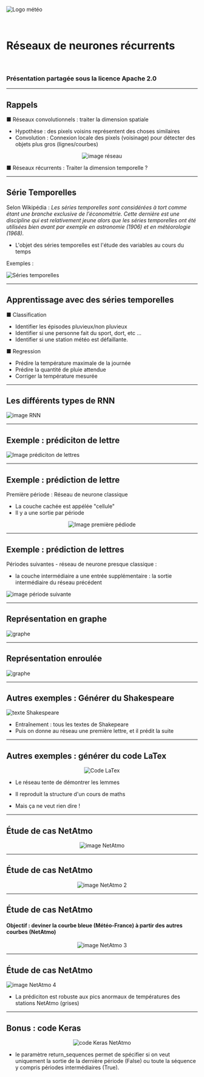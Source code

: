 <style>

.slide {
 background-color: White ;
 font: 25px arial, sans-serif; 
 position: relative;
 background-image: url('./Images/logo.png');
 background-repeat: no-repeat, repeat;
 background-position: bottom 10px left 10px;
 }

.slide a {
 color: black;
 }
 
.slide h1 {
 color: Black !important;
 } 
 
.slide h2 {
 color: SteelBlue ; 
 } 
 
 .slide h3 {
 color: LightSkyBlue ; 
 }
 
 .slide h4 { 
 color: Black; 
 }
 
 .slide h5 {
 color: Red
 }
 
</style>

<!-- *page_number: true -->

![Logo météo](./Images/logo2.png)

<br/>

# Réseaux de neurones récurrents 

<br/>

### Présentation partagée sous la licence Apache 2.0

---

<!-- *page_number: true -->

## Rappels 

■ Réseaux convolutionnels : traiter la dimension spatiale

* Hypothèse : des pixels voisins représentent des choses similaires
* Convolution : Connexion locale des pixels (voisinage) pour détecter des objets plus gros (lignes/courbes) 

<center>

![image réseau](./Images/09-réseaux_récurents/réseau.png)

</center>

■ Réseaux récurrents : Traiter la dimension temporelle ? 

---
  
<!-- *page_number: true -->

## Série Temporelles 

Selon Wikipédia :
*Les séries temporelles sont considérées à tort comme étant une branche exclusive de l'économétrie. Cette dernière est une discipline qui est relativement jeune alors que les séries temporelles ont été utilisées bien avant par exemple en astronomie (1906) et en météorologie (1968).*

* L'objet des séries temporelles est l'étude des variables au cours du temps 

Exemples : 

![Séries temporelles](./Images/09-réseaux_récurents/séries_temporelles.png) 

---

<!-- *page_number: true -->

## Apprentissage avec des séries temporelles

■ Classification 

* Identifier les épisodes pluvieux/non pluvieux 
* Identifier si une personne fait du sport, dort, etc ... 
* Identifier si une station météo est défaillante.

■ Regression 

* Prédire la température maximale de la journée 
* Prédire la quantité de pluie attendue
* Corriger la température mesurée

---

<!-- *page_number: true -->

## Les différents types de RNN 

![image RNN](./Images/09-réseaux_récurents/RNN.png) 

---

<!-- *page_number: true -->

## Exemple : prédiciton de lettre 

![Image prédiciton de lettres](./Images/09-réseaux_récurents/prédiction_lettres.png)

---
  
<!-- *page_number: true -->

## Exemple : prédiction de lettre 

Première période : Réseau de neurone classique
  
* La couche cachée est appélée "cellule"
* Il y a une sortie par période 

<center>

![Image première pédiode](./Images/09-réseaux_récurents/prédiction_lettres2.png)

</center>

---
  
<!-- *page_number: true -->

## Exemple : prédiction de lettres

Périodes suivantes - réseau de neurone presque classique :
* la couche intermédiaire a une entrée supplémentaire : la sortie intermédiaire du réseau précédent

![image période suivante](./Images/09-réseaux_récurents/prédiction_lettres3.png)

---

<!-- *page_number: true -->

## Représentation en graphe 

![graphe](./Images/09-réseaux_récurents/graphe.png) 

---
 
<!-- *page_number: true -->

## Représentation enroulée

![graphe](./Images/09-réseaux_récurents/graphe2.png) 

---

<!-- *page_number: true -->

## Autres exemples : Générer du Shakespeare 

![texte Shakespeare](./Images/09-réseaux_récurents/shakespeare.png) 

* Entraînement : tous les textes de Shakepeare
* Puis on donne au réseau une première lettre, et il prédit la suite 

---

<!-- *page_number: true -->

## Autres exemples : générer du code LaTex 

<center>

![Code LaTex](./Images/09-réseaux_récurents/Latex.png) 

</center>

* Le réseau tente de démontrer les lemmes 

* Il reproduit la structure d'un cours de maths

* Mais ça ne veut rien dire !


---

<!-- *page_number: true -->

## Étude de cas NetAtmo 

<center>

![image NetAtmo](./Images/09-réseaux_récurents/NetAtmo.png) 

</center>

---

<!-- *page_number: true -->

## Étude de cas NetAtmo 

<center>

![image NetAtmo 2 ](./Images/09-réseaux_récurents/NetAtmo2.png) 

</center>

---

<!-- *page_number: true -->

## Étude de cas NetAtmo 

#### Objectif : deviner la courbe bleue (Météo-France) à partir des autres courbes (NetAtmo) 

<center>

![image NetAtmo 3](./Images/09-réseaux_récurents/NetAtmo3.png) 

</center>

---
 
<!-- *page_number: true -->

## Étude de cas NetAtmo 

![image NetAtmo 4](./Images/09-réseaux_récurents/NetAtmo4.png) 

* La prédiciton est robuste aux pics anormaux de températures des stations NetAtmo (grises) 

--- 

<!-- *page_number: true -->

## Bonus : code Keras 

<center>

![code Keras NetAtmo](./Images/09-réseaux_récurents/Keras_NetAtmo.png) 

</center>

* le paramètre return_sequences permet de spécifier si on veut uniquement la sortie de la dernière période (False) ou toute la séquence y compris périodes intermédiaires (True).

